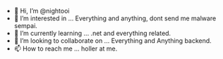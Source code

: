 - 👋 Hi, I’m @nightooi
- 👀 I’m interested in ... Everything and anything, dont send me malware sempai. 
- 🌱 I’m currently learning ... .net and everything related.
- 💞️ I’m looking to collaborate on ... Everything and Anything backend.
- 📫 How to reach me ...  holler at me.

<!---
nightooi/nightooi is a ✨ special ✨ repository because its `README.md` (this file) appears on your GitHub profile.
You can click the Preview link to take a look at your changes.
--->
